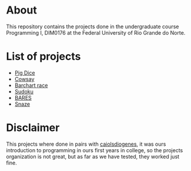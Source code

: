 # About
This repository contains the projects done in the undergraduate course Programming I,
DIM0176 at the Federal University of Rio Grande do Norte.

# List of projects
- [Pig Dice](pig-dice)
- [Cowsay](cowsay)
- [Barchart race](barchart-race)
- [Sudoku](sudoku)
- [BARES](bares)
- [Snaze](snaze)

# Disclaimer
This projects where done in pairs with [caiolsdiogenes](https://github.com/caiolsdiogenes), it was ours introduction
to programming in ours first years in college, so the projects organization is 
not great, but as far as we have tested, they worked just fine.
